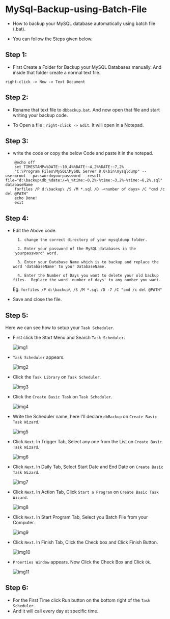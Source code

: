 # MySql-Backup-using-Batch-File

- How to backup your MySQL database automatically using batch file (.bat).

- You can follow the Steps given below.

## Step 1: 

- First Create a Folder for Backup your MySQL Databases manually.  And inside that folder create a normal text file.

``` right-click -> New -> Text Document ```

## Step 2:

- Rename that text file to `dbbackup.bat`.  And now open that file and start writing your backup code.

- To Open a file : `` right-click -> Edit ``.  It will open in a Notepad.

## Step 3:

- write the code or copy the below Code and paste it in the notepad.

``` 
    @echo off 
    set TIMESTAMP=%DATE:~10,4%%DATE:~4,2%%DATE:~7,2%
    "C:\Program Files\MySQL\MySQL Server 8.0\bin\mysqldump" --user=root --password=yourpassword --result-file="d:\backup\db_%date:/=%_%time:~0,2%-%time:~3,2%-%time:~6,2%.sql" databaseName 
    forfiles /P d:\backup\ /S /M *.sql /D -<number of days> /C "cmd /c del @PATH"
    echo Done!
    exit
```

## Step 4: 

- Edit the Above code.
    ``` 
      1. change the correct directory of your mysqldump folder. 
    ```
    ```
      2. Enter your password of the MySQL databases in the 'yourpassword' word. 
    ```
    ```
      3. Enter your Database Name which is to backup and replace the word 'databaseName' to your DatabaseName. 
    ```
    ```
      4. Enter the Number of Days you want to delete your old backup files.  Replace the word 'number of days' to any number you want.  
    ```
    Eg. `` forfiles /P d:\backup\ /S /M *.sql /D -7 /C "cmd /c del @PATH" `` 

- Save and close the file.

## Step 5: 
 
Here we can see how to setup your ` Task Scheduler `.

 - First click the Start Menu and Search `Task Scheduler`. 
 
    ![img1](/img/img1.png)
    
 - `Task Scheduler` appears.
    
    ![img2](/img/img2.png)
    
 - Click the `Task Library` on `Task Scheduler`.
    
    ![img3](/img/img3.png)
 
 - Click the `Create Basic Task`  on `Task Scheduler`.
    
    ![img4](/img/img4.png)
  
 - Write the Scheduler name, here I'll declare `dbBackup` on `Create Basic Task Wizard`.
    
    ![img5](/img/img5.png)
    
 - Click `Next`. In Trigger Tab, Select any one from the List on `Create Basic Task Wizard`.
    
    ![img6](/img/img6.png)
 
 - Click `Next`. In Daily Tab, Select Start Date and End Date on `Create Basic Task Wizard`.
    
    ![img7](/img/img7.png)
 
 - Click `Next`. In Action Tab, Click `Start a Program` on `Create Basic Task Wizard`.
    
    ![img8](/img/img8.png)

 - Click `Next`. In Start Program Tab, Select you Batch File from your Computer.
    
    ![img9](/img/img9.png)
    
 - Click `Next`. In Finish Tab, Click the Check box and Click Finish Button.
    
    ![img10](/img/img10.png)
    
  - `Proerties Window` appears. Now Click the Check Box and Click `Ok`.
    
    ![img11](/img/img11.png)
    
    
 ## Step 6:
 
  - For the First Time click Run button on the bottom right of the `Task Scheduler`.
  - And it will call every day at specific time.
    
